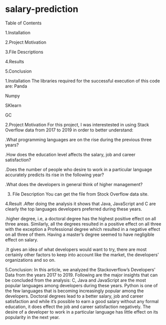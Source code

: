 # salary-prediction
Table of Contents

1.Installation

2.Project Motivation

3.File Descriptions

4.Results

5.Conclusion

1.Installation
The libraries required for the successful execution of this code are: 
Panda

Numpy

SKlearn

GC 

2.Project Motivation
For this project, I was interestested in using Stack Overflow data from 2017 to 2019 in order to better understand:

.What programming languages are on the rise during the previous three years?

.How does the education level affects the salary, job and career satisfaction?


.Does the number of people who desire to work in a particular language accurately predicts its rise in the following year?

.What does the developers in general think of higher management?

3. File Description 
You can get the file from Stock Overflow data site.

4.Result
.After doing the analysis it shows that Java, JavaScript and C are clearly the top languages developers preferred during these years.

.higher degree, i.e, a doctoral degree has the highest positive effect on all three areas. Similarly, all the degrees resulted in a positive effect on all three with the exception a Professional degree which resulted in a negative effect on all three of them. Having a master’s degree seemed to have negligible effect on salary.

.It gives an idea of what developers would want to try, there are most certainly other factors to keep into account like the market, the developers’ organizations and so on.

5.Conclusion:
In this article, we analyzed the Stackoverflow’s Developers’ Data from the years 2017 to 2019. Following are the major insights that can be concluded from the analysis:
C, Java and JavaScript are the most popular languages among developers during these years. Python is one of the few languages that is becoming increasingly popular among the developers.
Doctoral degrees lead to a better salary, job and career satisfaction and while it’s possible to earn a good salary without any formal education, it does effect the job and career satisfaction negatively.
The desire of a developer to work in a particular language has little effect on its popularity in the next year.


